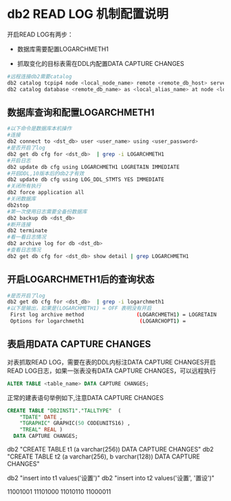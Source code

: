 # db2 READ LOG 机制配置说明

开启READ LOG有两步：

- 数据库需要配置LOGARCHMETH1

- 抓取变化的目标表需在DDL内配置DATA CAPTURE CHANGES

```bash
#远程连接db2需要catalog
db2 catalog tcpip4 node <local_node_name> remote <remote_db_host> server <port>
db2 catalog database <remote_db_name> as <local_alias_name> at node <local_node_name>
```

## 数据库查询和配置LOGARCHMETH1

```bash
#以下命令是数据库本机操作
#连接
db2 connect to <dst_db> user <user_name> using <user_password>
#是否开启了log
db2 get db cfg for <dst_db>  | grep -i LOGARCHMETH1
#开启日志
db2 update db cfg using LOGARCHMETH1 LOGRETAIN IMMEDIATE
#开启DDL,10版本后的db2才有效
db2 update db cfg using LOG_DDL_STMTS YES IMMEDIATE
#关闭所有执行
db2 force application all
#关闭数据库
db2stop
#第一次使用日志需要全备份数据库
db2 backup db <dst_db>
#断开连接
db2 terminate
#看一看日志情况
db2 archive log for db <dst_db>
#查看日志情况
db2 get db cfg for <dst_db> show detail | grep LOGARCHMETH1
```

## 开启LOGARCHMETH1后的查询状态

```bash
#是否开启了log
db2 get db cfg for <dst_db>  | grep -i logarchmeth1
#以下是输出，如果是(LOGARCHMETH1) = OFF 表明没有开启
 First log archive method                 (LOGARCHMETH1) = LOGRETAIN
 Options for logarchmeth1                  (LOGARCHOPT1) = 
```

## 表启用DATA CAPTURE CHANGES

对表抓取READ LOG，需要在表的DDL内标注DATA CAPTURE CHANGES开启READ LOG日志，如果一张表没有DATA CAPTURE CHANGES，可以远程执行

```sql
ALTER TABLE <table_name> DATA CAPTURE CHANGES;
```

正常的建表语句举例如下,注意DATA CAPTURE CHANGES

```sql
CREATE TABLE "DB2INST1"."TALLTYPE"  (
    "TDATE" DATE , 
    "TGRAPHIC" GRAPHIC(50 CODEUNITS16) , 
    "TREAL" REAL )   
  DATA CAPTURE CHANGES;
```

db2 "CREATE TABLE t1 (a varchar(256)) DATA CAPTURE CHANGES"
db2 "CREATE TABLE t2 (a varchar(256), b varchar(128)) DATA CAPTURE CHANGES"

db2 "insert into t1 values('设置')"
db2 "insert into t2 values('设置', '置设')"

11001001 11101000
11010110 11000011